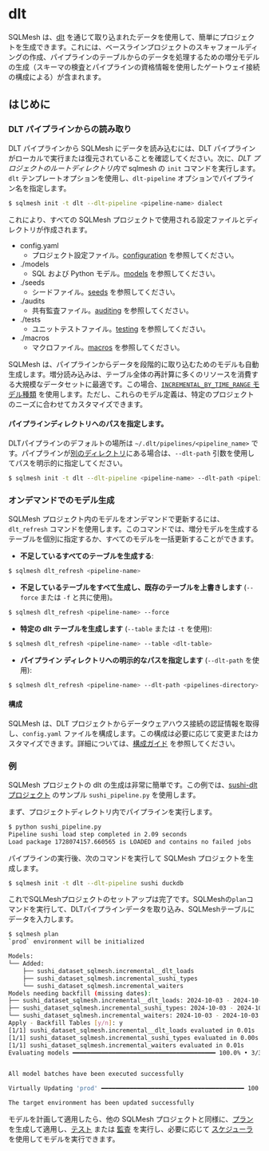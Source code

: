 # dlt

SQLMesh は、[dlt](https://github.com/dlt-hub/dlt) を通じて取り込まれたデータを使用して、簡単にプロジェクトを生成できます。これには、ベースラインプロジェクトのスキャフォールディングの作成、パイプラインのテーブルからのデータを処理するための増分モデルの生成（スキーマの検査とパイプラインの資格情報を使用したゲートウェイ接続の構成による）が含まれます。

## はじめに
### DLT パイプラインからの読み取り

DLT パイプラインから SQLMesh にデータを読み込むには、DLT パイプラインがローカルで実行または復元されていることを確認してください。次に、*DLT プロジェクトのルートディレクトリ内で* sqlmesh の `init` コマンドを実行します。`dlt` テンプレートオプションを使用し、`dlt-pipeline` オプションでパイプライン名を指定します。

```bash
$ sqlmesh init -t dlt --dlt-pipeline <pipeline-name> dialect
```

これにより、すべての SQLMesh プロジェクトで使用される設定ファイルとディレクトリが作成されます。

- config.yaml
    - プロジェクト設定ファイル。[configuration](../reference/configuration.md) を参照してください。
- ./models
    - SQL および Python モデル。[models](../concepts/models/overview.md) を参照してください。
- ./seeds
    - シードファイル。[seeds](../concepts/models/seed_models.md) を参照してください。
- ./audits
    - 共有監査ファイル。[auditing](../concepts/audits.md) を参照してください。
- ./tests
    - ユニットテストファイル。[testing](../concepts/tests.md) を参照してください。
- ./macros
    - マクロファイル。[macros](../concepts/macros/overview.md) を参照してください。

SQLMesh は、パイプラインからデータを段階的に取り込むためのモデルも自動生成します。増分読み込みは、テーブル全体の再計算に多くのリソースを消費する大規模なデータセットに最適です。この場合、[`INCREMENTAL_BY_TIME_RANGE` モデル種類](../concepts/models/model_kinds.md#incremental_by_time_range) を使用します。ただし、これらのモデル定義は、特定のプロジェクトのニーズに合わせてカスタマイズできます。

#### パイプラインディレクトリへのパスを指定します。

DLTパイプラインのデフォルトの場所は `~/.dlt/pipelines/<pipeline_name>` です。パイプラインが[別のディレクトリ](https://dlthub.com/docs/general-usage/pipeline#separate-working-environments-with-pipelines_dir)にある場合は、`--dlt-path` 引数を使用してパスを明示的に指定してください。

```bash
$ sqlmesh init -t dlt --dlt-pipeline <pipeline-name> --dlt-path <pipelines-directory> dialect
```

### オンデマンドでのモデル生成

SQLMesh プロジェクト内のモデルをオンデマンドで更新するには、`dlt_refresh` コマンドを使用します。このコマンドでは、増分モデルを生成するテーブルを個別に指定するか、すべてのモデルを一括更新することができます。

- **不足しているすべてのテーブルを生成する**:

```bash
$ sqlmesh dlt_refresh <pipeline-name>
```

- **不足しているテーブルをすべて生成し、既存のテーブルを上書きします** (`--force` または `-f` と共に使用)。

```bash
$ sqlmesh dlt_refresh <pipeline-name> --force
```

- **特定の dlt テーブルを生成します** (`--table` または `-t` を使用):

```bash
$ sqlmesh dlt_refresh <pipeline-name> --table <dlt-table>
```

- **パイプライン ディレクトリへの明示的なパスを指定します** (`--dlt-path` を使用):

```bash
$ sqlmesh dlt_refresh <pipeline-name> --dlt-path <pipelines-directory>
```

#### 構成

SQLMesh は、DLT プロジェクトからデータウェアハウス接続の認証情報を取得し、`config.yaml` ファイルを構成します。この構成は必要に応じて変更またはカスタマイズできます。詳細については、[構成ガイド](../guides/configuration.md) を参照してください。

### 例

SQLMesh プロジェクトの dlt の生成は非常に簡単です。この例では、[sushi-dlt プロジェクト](https://github.com/TobikoData/sqlmesh/tree/main/examples/sushi_dlt) のサンプル `sushi_pipeline.py` を使用します。

まず、プロジェクトディレクトリ内でパイプラインを実行します。

```bash
$ python sushi_pipeline.py
Pipeline sushi load step completed in 2.09 seconds
Load package 1728074157.660565 is LOADED and contains no failed jobs
```

パイプラインの実行後、次のコマンドを実行して SQLMesh プロジェクトを生成します。

```bash
$ sqlmesh init -t dlt --dlt-pipeline sushi duckdb
```

これでSQLMeshプロジェクトのセットアップは完了です。SQLMeshの`plan`コマンドを実行して、DLTパイプラインデータを取り込み、SQLMeshテーブルにデータを入力します。

```bash
$ sqlmesh plan
`prod` environment will be initialized

Models:
└── Added:
    ├── sushi_dataset_sqlmesh.incremental__dlt_loads
    ├── sushi_dataset_sqlmesh.incremental_sushi_types
    └── sushi_dataset_sqlmesh.incremental_waiters
Models needing backfill (missing dates):
├── sushi_dataset_sqlmesh.incremental__dlt_loads: 2024-10-03 - 2024-10-03
├── sushi_dataset_sqlmesh.incremental_sushi_types: 2024-10-03 - 2024-10-03
└── sushi_dataset_sqlmesh.incremental_waiters: 2024-10-03 - 2024-10-03
Apply - Backfill Tables [y/n]: y
[1/1] sushi_dataset_sqlmesh.incremental__dlt_loads evaluated in 0.01s
[1/1] sushi_dataset_sqlmesh.incremental_sushi_types evaluated in 0.00s
[1/1] sushi_dataset_sqlmesh.incremental_waiters evaluated in 0.01s
Evaluating models ━━━━━━━━━━━━━━━━━━━━━━━━━━━━━━━━━━━━━━━━ 100.0% • 3/3 • 0:00:00


All model batches have been executed successfully

Virtually Updating 'prod' ━━━━━━━━━━━━━━━━━━━━━━━━━━━━━━━━━━━━━━━━ 100.0% • 0:00:00

The target environment has been updated successfully
```

モデルを計画して適用したら、他の SQLMesh プロジェクトと同様に、[プラン](../concepts/overview.md#make-a-plan) を生成して適用し、[テスト](../concepts/overview.md#tests) または [監査](../concepts/overview.md#audits) を実行し、必要に応じて [スケジューラ](../guides/scheduling.md) を使用してモデルを実行できます。

